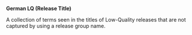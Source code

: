 <!-- markdownlint-disable MD041-->
**German LQ (Release Title)**<br>

A collection of terms seen in the titles of Low-Quality releases that are not captured by using a release group name.
<!-- markdownlint-enable MD041-->
